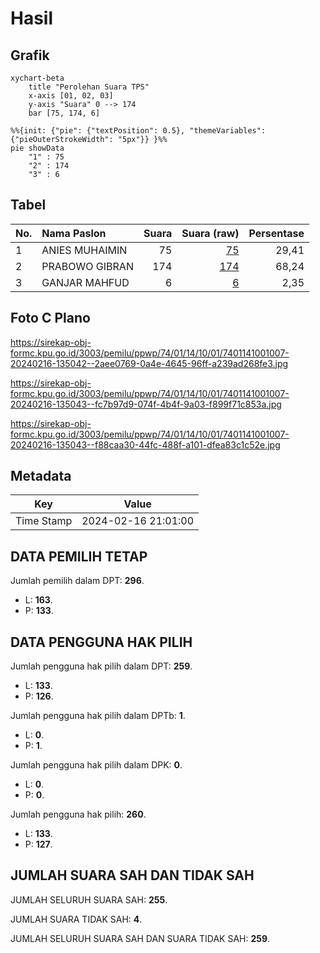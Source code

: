# Hasil

## Grafik

```mermaid
xychart-beta
    title "Perolehan Suara TPS"
    x-axis [01, 02, 03]
    y-axis "Suara" 0 --> 174
    bar [75, 174, 6]
```

```mermaid
%%{init: {"pie": {"textPosition": 0.5}, "themeVariables": {"pieOuterStrokeWidth": "5px"}} }%%
pie showData
    "1" : 75
    "2" : 174
    "3" : 6
```

## Tabel

| No. | Nama Paslon    | Suara | Suara (raw) | Persentase |
|:--- |:-------------- | -----:| -----------:| ----------:|
| 1   | ANIES MUHAIMIN | 75    | [75][p-1]   | 29,41      |
| 2   | PRABOWO GIBRAN | 174   | [174][p-2]  | 68,24      |
| 3   | GANJAR MAHFUD  | 6     | [6][p-3]    | 2,35       |


[p-1]: https://github.com/gigit-pemilu/pemilu-2024-74-sulawesi-tenggara/blob/main/pilpres/hitung-suara/sub/74-sulawesi-tenggara/sub/01-kolaka/sub/14-latambaga/sub/1001-mangolo/sub/007-tps/sub/paslon-1.txt
[p-2]: https://github.com/gigit-pemilu/pemilu-2024-74-sulawesi-tenggara/blob/main/pilpres/hitung-suara/sub/74-sulawesi-tenggara/sub/01-kolaka/sub/14-latambaga/sub/1001-mangolo/sub/007-tps/sub/paslon-2.txt
[p-3]: https://github.com/gigit-pemilu/pemilu-2024-74-sulawesi-tenggara/blob/main/pilpres/hitung-suara/sub/74-sulawesi-tenggara/sub/01-kolaka/sub/14-latambaga/sub/1001-mangolo/sub/007-tps/sub/paslon-3.txt

## Foto C Plano

https://sirekap-obj-formc.kpu.go.id/3003/pemilu/ppwp/74/01/14/10/01/7401141001007-20240216-135042--2aee0769-0a4e-4645-96ff-a239ad268fe3.jpg

https://sirekap-obj-formc.kpu.go.id/3003/pemilu/ppwp/74/01/14/10/01/7401141001007-20240216-135043--fc7b97d9-074f-4b4f-9a03-f899f71c853a.jpg

https://sirekap-obj-formc.kpu.go.id/3003/pemilu/ppwp/74/01/14/10/01/7401141001007-20240216-135043--f88caa30-44fc-488f-a101-dfea83c1c52e.jpg


## Metadata

| Key        | Value               |
| ---------- | ------------------- |
| Time Stamp | 2024-02-16 21:01:00 |


## DATA PEMILIH TETAP

Jumlah pemilih dalam DPT: **296**.
 * L: **163**.
 * P: **133**.

## DATA PENGGUNA HAK PILIH

Jumlah pengguna hak pilih dalam DPT: **259**.
 * L: **133**.
 * P: **126**.

Jumlah pengguna hak pilih dalam DPTb: **1**.
 * L: **0**.
 * P: **1**.

Jumlah pengguna hak pilih dalam DPK: **0**.
 * L: **0**.
 * P: **0**.

Jumlah pengguna hak pilih: **260**.
 * L: **133**.
 * P: **127**.

## JUMLAH SUARA SAH DAN TIDAK SAH

JUMLAH SELURUH SUARA SAH: **255**.

JUMLAH SUARA TIDAK SAH: **4**.

JUMLAH SELURUH SUARA SAH DAN SUARA TIDAK SAH: **259**.


